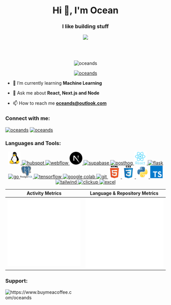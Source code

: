 <h1 align="center">Hi 👋, I'm Ocean</h1>
<h3 align="center">I like building stuff</h3>


<p align="center"><img src="[https://www.google.com/url?sa=i&url=https%3A%2F%2Fwww.vecteezy.com%2Fvector-art%2F9877820-pixel-art-landscape-of-pine-forest-in-the-mountains-with-lake-and-clouds-8-bit-game-background&psig=AOvVaw2wtbm0EMxt2sxfig5xOncU&ust=1719405977659000&source=images&cd=vfe&opi=89978449&ved=0CBEQjRxqFwoTCKCOzsbk9oYDFQAAAAAdAAAAABAZ](https://www.google.com/url?sa=i&url=https%3A%2F%2Fwww.vecteezy.com%2Fvector-art%2F9877820-pixel-art-landscape-of-pine-forest-in-the-mountains-with-lake-and-clouds-8-bit-game-background&psig=AOvVaw2wtbm0EMxt2sxfig5xOncU&ust=1719405977659000&source=images&cd=vfe&opi=89978449&ved=0CBEQjRxqFwoTCKCOzsbk9oYDFQAAAAAdAAAAABAZ)"/>
</p>
<br>
<br>
<p align="center"> <img src="https://komarev.com/ghpvc/?username=oceands&label=Profile%20views&color=0e75b6&style=flat" alt="oceands" /> </p>


<p align="center"> <a href="https://github.com/ryo-ma/github-profile-trophy"><img src="https://github-profile-trophy.vercel.app/?username=oceands" alt="oceands" /></a> </p>

- 🌱 I’m currently learning **Machine Learning**

- 💬 Ask me about **React, Next.js and Node**

- 📫 How to reach me **oceands@outlook.com**

<h3 align="left">Connect with me:</h3>
<p align="left">
<a href="https://linkedin.com/in/oceands" target="blank"><img align="center" src="https://raw.githubusercontent.com/rahuldkjain/github-profile-readme-generator/master/src/images/icons/Social/linked-in-alt.svg" alt="oceands" height="30" width="40" /></a>
<a href="https://instagram.com/oceands" target="blank"><img align="center" src="https://raw.githubusercontent.com/rahuldkjain/github-profile-readme-generator/master/src/images/icons/Social/instagram.svg" alt="oceands" height="30" width="40" /></a>
</p>

<h3 align="left">Languages and Tools:</h3>
<p align="center">
    <a href="https://www.linux.org/" target="_blank" rel="noreferrer">
        <img src="https://raw.githubusercontent.com/devicons/devicon/master/icons/linux/linux-original.svg" alt="linux" width="40" height="40"/>
    </a>
    <a href="https://www.hubspot.com/" target="_blank" rel="noreferrer">
        <img src="https://www.vectorlogo.zone/logos/hubspot/hubspot-icon.svg" alt="hubspot" width="40" height="40"/>
    </a>
    <a href="https://webflow.com/" target="_blank" rel="noreferrer">
        <img src="https://www.vectorlogo.zone/logos/webflow/webflow-icon.svg" alt="webflow" width="40" height="40"/>
    </a>
    <a href="https://nextjs.org/" target="_blank" rel="noreferrer">
        <img src="https://raw.githubusercontent.com/devicons/devicon/master/icons/nextjs/nextjs-original.svg" alt="nextjs" width="40" height="40"/>
    </a>
    <a href="https://supabase.io/" target="_blank" rel="noreferrer">
        <img src="[https://raw.githubusercontent.com/supabase/supabase/master/web/static/supabase-logo.svg](https://cf.appdrag.com/dashboard-openvm-clo-b2d42c/uploads/supabase-TAiY.png)" alt="supabase" width="40" height="40"/>
    </a>
    <a href="https://posthog.com/" target="_blank" rel="noreferrer">
        <img src="https://www.vectorlogo.zone/logos/posthog/posthog-icon.svg" alt="posthog" width="40" height="40"/>
    </a>
    <a href="https://reactjs.org/" target="_blank" rel="noreferrer">
        <img src="https://raw.githubusercontent.com/devicons/devicon/master/icons/react/react-original-wordmark.svg" alt="react" width="40" height="40"/>
    </a>
    <a href="https://flask.palletsprojects.com/" target="_blank" rel="noreferrer">
        <img src="https://www.vectorlogo.zone/logos/pocoo_flask/pocoo_flask-icon.svg" alt="flask" width="40" height="40"/>
    </a>
    <a href="https://golang.org/" target="_blank" rel="noreferrer">
        <img src="https://www.vectorlogo.zone/logos/golang/golang-icon.svg" alt="go" width="40" height="40"/>
    </a>
    <a href="https://www.postgresql.org/" target="_blank" rel="noreferrer">
        <img src="https://raw.githubusercontent.com/devicons/devicon/master/icons/postgresql/postgresql-original-wordmark.svg" alt="postgresql" width="40" height="40"/>
    </a>
    <a href="https://www.tensorflow.org/" target="_blank" rel="noreferrer">
        <img src="https://www.vectorlogo.zone/logos/tensorflow/tensorflow-icon.svg" alt="tensorflow" width="40" height="40"/>
    </a>
    <a href="https://colab.research.google.com/" target="_blank" rel="noreferrer">
        <img src="https://www.vectorlogo.zone/logos/google_colab/google_colab-icon.svg" alt="google colab" width="40" height="40"/>
    </a>
    <a href="https://git-scm.com/" target="_blank" rel="noreferrer">
        <img src="https://www.vectorlogo.zone/logos/git-scm/git-scm-icon.svg" alt="git" width="40" height="40"/>
    </a>
    <a href="https://www.w3.org/html/" target="_blank" rel="noreferrer">
        <img src="https://raw.githubusercontent.com/devicons/devicon/master/icons/html5/html5-original-wordmark.svg" alt="html5" width="40" height="40"/>
    </a>
    <a href="https://www.w3schools.com/css/" target="_blank" rel="noreferrer">
        <img src="https://raw.githubusercontent.com/devicons/devicon/master/icons/css3/css3-original-wordmark.svg" alt="css3" width="40" height="40"/>
    </a>
    <a href="https://www.python.org/" target="_blank" rel="noreferrer">
        <img src="https://raw.githubusercontent.com/devicons/devicon/master/icons/python/python-original.svg" alt="python" width="40" height="40"/>
    </a>
    <a href="https://www.typescriptlang.org/" target="_blank" rel="noreferrer">
        <img src="https://raw.githubusercontent.com/devicons/devicon/master/icons/typescript/typescript-original.svg" alt="typescript" width="40" height="40"/>
    </a>
    <a href="https://tailwindcss.com/" target="_blank" rel="noreferrer">
        <img src="https://www.vectorlogo.zone/logos/tailwindcss/tailwindcss-icon.svg" alt="tailwind" width="40" height="40"/>
    </a>
    <a href="https://clickup.com/" target="_blank" rel="noreferrer">
        <img src="https://www.vectorlogo.zone/logos/clickup/clickup-icon.svg" alt="clickup" width="40" height="40"/>
    </a>
    <a href="https://www.microsoft.com/en-us/microsoft-365/excel" target="_blank" rel="noreferrer">
        <img src="https://www.vectorlogo.zone/logos/microsoft_excel/microsoft_excel-icon.svg" alt="excel" width="40" height="40"/>
    </a>
</p>




 |   Activity Metrics     |    Language & Repository Metrics  |
| -------------- | -------------- |
| <img src="/github-metrics.svg" alt="Metrics" width="100%">    |  <img src="/metrics_2.svg" alt="Metrics" width="100%">   |

<h3 align="left">Support:</h3>
<p><a href="https://www.buymeacoffee.com/https://www.buymeacoffee.com/oceands"> <img align="left" src="https://cdn.buymeacoffee.com/buttons/v2/default-yellow.png" height="50" width="210" alt="https://www.buymeacoffee.com/oceands" /></a></p><br><br><br><br>


